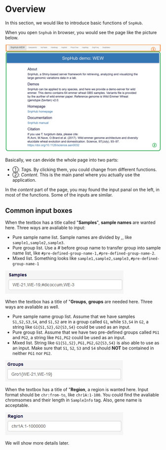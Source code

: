# Overview

In this section, we would like to introduce basic functions of `SnpHub`.

When you open `Snphub` in browser, you would see the page like the picture below.

![Overview of SnpHub](./../img/overview-1.jpg)

Basically, we can devide the whole page into two parts:
- ①: *Tag*s. By clicking them, you could change from different functions.
- ②: *Content*. This is the main panel where you actually use the application.

In the *content* part of the page, you may found the input panal on the left, in most of the functions. Some of the inputs are similar.

## Common input boxes

When the textbox has a title called "**Samples**", **sample names** are wanted here. Three ways are avaliable to input:
- Pure sample name list. Sample names are divided by *,*, like `sample1,sample2,sample3`.
- Pure group list. Use a *#* before group name to transfer group into sample name list, like `#pre-defined-group-name-1,#pre-defined-group-name-2`. 
- Mixed list. Something looks like `sample1,sample2,sample3,#pre-defined-group-name-1`

![Mixed use of sample and group in sample input](./../img/overview-2.jpg)

When the textbox has a title of "**Groups**, **groups** are needed here. Three ways are avaliable as well.
- Pure sample name group list. Assume that we have samples `S1,S2,S3,S4`, and `S1,S2` are in a group called `G1`, while `S3,S4` in `G2`, a string like `G1{S1,S2},G2{S3,S4}` could be used as an input.
- Pure group list. Assume that we have two pre-defined groups called `PG1` and `PG2`, a string like `PG1,PG2` could be used as an input.
- Mixed list. String like `G1{S1,S2},PG1,PG2,G2{S3,S4}` is also able to use as an input.
Make sure that `S1`, `S2`, `S3` and `S4` should **NOT** be contained in neither `PG1` nor `PG2`.

![group input using self-defined group](./../img/overview-3.jpg)

When the textbox has a title of "**Region**, a region is wanted here. Input format should be `chr:from-to`, like `chr1A:1-100`. You could find the avaliable chromsomes and their length in `SampleInfo` tag. Also, gene name is acceptable.

![region input](./../img/overview-4.jpg)

We will show more details later.